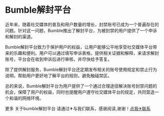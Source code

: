# Bumble解封平台

近年来，随着社交媒体的普及和用户数量的增长，封禁账号已成为一个普遍存在的问题。针对这一问题，Bumble推出了解封平台，为被封禁的用户提供了一个申诉和解封的渠道。

Bumble解封平台致力于保护用户的权益，让用户能够公平地享受社交媒体平台带来的乐趣和便利。用户可以通过填写申诉表格，提供相关证据和解释，来请求解封账号，平台会在收到申诉后进行审核，并尽快给予答复。

除了提供解封服务，Bumble解封平台还定期发布相关的账号使用规定和禁止行为说明，帮助用户更好地了解平台的规则，避免触碰禁区。

总的来说，Bumble解封平台为用户提供了一个通过合理途径解决账号封禁问题的机会，保障了用户的权益，同时也提醒用户遵守社交媒体平台的规定，共同营造一个和谐的网络环境。

更多 关于bumble解封平台 请通过✈与我们联系，感谢阅读,谢谢！[点我✈联系](https://a.k02.cc)